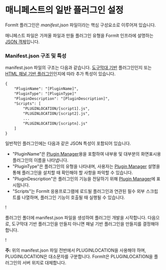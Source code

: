 # 매니페스트의 일반 플러그인 설정

FormIt 플러그인은 _manifest.json_ 파일이라는 핵심 구성요소로 이루어져 있습니다.

매니페스트 파일은 가져올 파일과 만들 플러그인 유형을 FormIt 인프라에 설명하는 [JSON 객체](http://www.json.org)입니다.

### Manifest.json 구조 및 특성

manifest.json 파일의 구조는 다음과 같습니다. [도구막대 기반](../additional-development-options/creating-a-toolbar-based-plugin.md) 플러그인인지 또는 [HTML 패널 기반 플러그인](../additional-development-options/creating-an-html-panel-plugin.md)인지에 따라 추가 특성이 있습니다.

```
{
    "PluginName": "[PluginName]",
    "PluginType": "[PluginType]"
    "PluginDescription": "[PluginDescription]",
    "Scripts": [
        "PLUGINLOCATION/[script1].js",
        "PLUGINLOCATION/[script2].js",
        ...
        "PLUGINLOCATION/[scriptn].js"
    ]
}               
```

일반적인 플러그인에는 다음과 같은 JSON 특성이 포함되어 있습니다.

* "PluginName"은 [Plugin Manager](../../how-to-use-plug-ins.md#plugin-manager)용을 포함하여 내부용 및 대부분의 화면표시용 플러그인의 이름을 나타냅니다.
* "PluginType"은 플러그인의 유형을 나타내며, 사용자는 [Plugin Manager](../../how-to-use-plug-ins.md#plugin-manager) 설명을 통해 플러그인을 설치할 때 확인해야 할 사항을 파악할 수 있습니다.
* "PluginDescription"은 플러그인의 기능을 전달하기 위해 [Plugin Manager](../../how-to-use-plug-ins.md#plugin-manager)에 표시됩니다.
* "Scripts"는 FormIt 응용프로그램에 로드될 플러그인과 연관된 필수 외부 스크립트를 나열하며, 플러그인 기능이 호출될 때 실행될 수 있습니다.

\![](<../../../.gitbook/assets/image (5) (1).png>)

플러그인 폴더에 manifest.json 파일을 생성하여 플러그인 개발을 시작합니다. 다음으로, 도구막대 기반 플러그인을 만들지 아니면 패널 기반 플러그인을 만들지를 결정해야 합니다.

\![](<../../../.gitbook/assets/image (36).png>)

**주:** 위의 manifest.json 파일 전반에서 PLUGINLOCATION을 사용해야 하며, PLUGINLOCATION은 대소문자를 구분합니다. FormIt은 PLUGINLOCATION을 플러그인의 서버 위치로 대체합니다.
